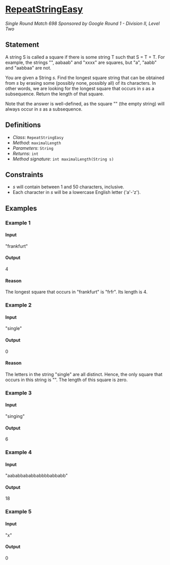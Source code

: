 # [RepeatStringEasy](/tc?module=ProblemDetail&rd=16802&pm=14390)
*Single Round Match 698 Sponsored by Google Round 1 - Division II, Level Two*

## Statement
A string S is called a square if there is some string T such that S = T + T.
For example, the strings "", aabaab" and "xxxx" are squares, but "a", "aabb" and "aabbaa" are not.

You are given a String *s*.
Find the longest square string that can be obtained from *s* by erasing some (possibly none, possibly all) of its characters.
In other words, we are looking for the longest square that occurs in *s* as a subsequence.
Return the length of that square.

Note that the answer is well-defined, as the square "" (the empty string) will always occur in *s* as a subsequence.

## Definitions
- *Class*: `RepeatStringEasy`
- *Method*: `maximalLength`
- *Parameters*: `String`
- *Returns*: `int`
- *Method signature*: `int maximalLength(String s)`

## Constraints
- *s* will contain between 1 and 50 characters, inclusive.
- Each character in *s* will be a lowercase English letter ('a'-'z').

## Examples
### Example 1
#### Input
<c>"frankfurt"</c>
#### Output
<c>4</c>
#### Reason
The longest square that occurs in "frankfurt" is "frfr". Its length is 4.

### Example 2
#### Input
<c>"single"</c>
#### Output
<c>0</c>
#### Reason
The letters in the string "single" are all distinct. Hence, the only square that occurs in this string is "". The length of this square is zero.

### Example 3
#### Input
<c>"singing"</c>
#### Output
<c>6</c>
### Example 4
#### Input
<c>"aababbababbabbbbabbabb"</c>
#### Output
<c>18</c>
### Example 5
#### Input
<c>"x"</c>
#### Output
<c>0</c>

